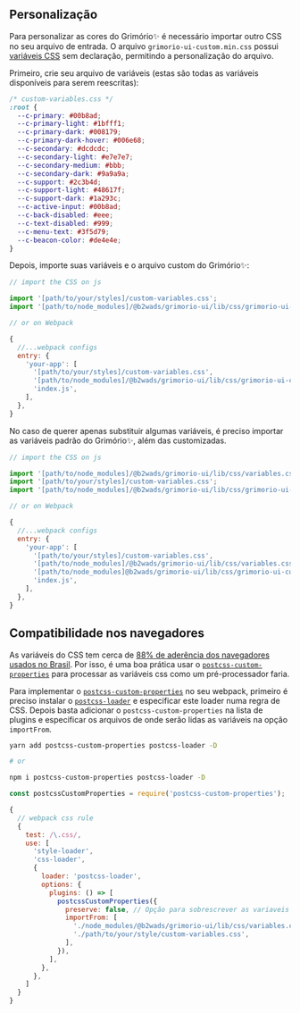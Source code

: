## Personalização

Para personalizar as cores do Grimório✨ é necessário importar outro CSS no seu arquivo de entrada. O arquivo `grimorio-ui-custom.min.css` possui [variáveis CSS](https://developer.mozilla.org/pt-BR/docs/Web/CSS/var) sem declaração, permitindo a personalização do arquivo.

Primeiro, crie seu arquivo de variáveis (estas são todas as variáveis disponíveis para serem reescritas):

```css
/* custom-variables.css */
:root {
  --c-primary: #00b8ad;
  --c-primary-light: #1bfff1;
  --c-primary-dark: #008179;
  --c-primary-dark-hover: #006e68;
  --c-secondary: #dcdcdc;
  --c-secondary-light: #e7e7e7;
  --c-secondary-medium: #bbb;
  --c-secondary-dark: #9a9a9a;
  --c-support: #2c3b4d;
  --c-support-light: #48617f;
  --c-support-dark: #1a293c;
  --c-active-input: #00b8ad;
  --c-back-disabled: #eee;
  --c-text-disabled: #999;
  --c-menu-text: #3f5d79;
  --c-beacon-color: #de4e4e;
}
```

Depois, importe suas variáveis e o arquivo custom do Grimório✨:

```js
// import the CSS on js

import '[path/to/your/styles]/custom-variables.css';
import '[path/to/node_modules]/@b2wads/grimorio-ui/lib/css/grimorio-ui-custom.min.css';

// or on Webpack

{ 
  //...webpack configs
  entry: {
    'your-app': [
      '[path/to/your/styles]/custom-variables.css',
      '[path/to/node_modules]/@b2wads/grimorio-ui/lib/css/grimorio-ui-custom.min.css',
      'index.js',
    ],
  },
}
```

No caso de querer apenas substituir algumas variáveis, é preciso importar as variáveis padrão do Grimório✨, além das customizadas.

```js
// import the CSS on js

import '[path/to/node_modules]/@b2wads/grimorio-ui/lib/css/variables.css';
import '[path/to/your/styles]/custom-variables.css';
import '[path/to/node_modules]/@b2wads/grimorio-ui/lib/css/grimorio-ui-custom.min.css';

// or on Webpack

{ 
  //...webpack configs
  entry: {
    'your-app': [
      '[path/to/your/styles]/custom-variables.css',
      '[path/to/node_modules]/@b2wads/grimorio-ui/lib/css/variables.css',
      '[path/to/node_modules]@b2wads/grimorio-ui/lib/css/grimorio-ui-custom.min.css',
      'index.js',
    ],
  },
}
```

## Compatibilidade nos navegadores

As variáveis do CSS tem cerca de [88% de aderência dos navegadores usados no Brasil](https://caniuse.com/#feat=css-variables). Por isso, é uma boa prática usar o [`postcss-custom-properties`](https://github.com/postcss/postcss-custom-properties) para processar as variáveis css como um pré-processador faria.

Para implementar o [`postcss-custom-properties`](https://github.com/postcss/postcss-custom-properties) no seu webpack, primeiro é preciso instalar o [`postcss-loader`](https://github.com/postcss/postcss-loader) e especificar este loader numa regra de CSS. Depois basta adicionar o `postcss-custom-properties` na lista de plugins e especificar os arquivos de onde serão lidas as variáveis na opção `importFrom`.

```bash
yarn add postcss-custom-properties postcss-loader -D

# or

npm i postcss-custom-properties postcss-loader -D
```

```js
const postcssCustomProperties = require('postcss-custom-properties');

{
  // webpack css rule
  {
    test: /\.css/,
    use: [
      'style-loader',
      'css-loader',
      {
        loader: 'postcss-loader',
        options: {
          plugins: () => [
            postcssCustomProperties({
              preserve: false, // Opção para sobrescrever as variaveis
              importFrom: [
                './node_modules/@b2wads/grimorio-ui/lib/css/variables.css',
                './path/to/your/style/custom-variables.css',
              ],
            }),
          ],
        },
      },
    ]
  }
}
```

